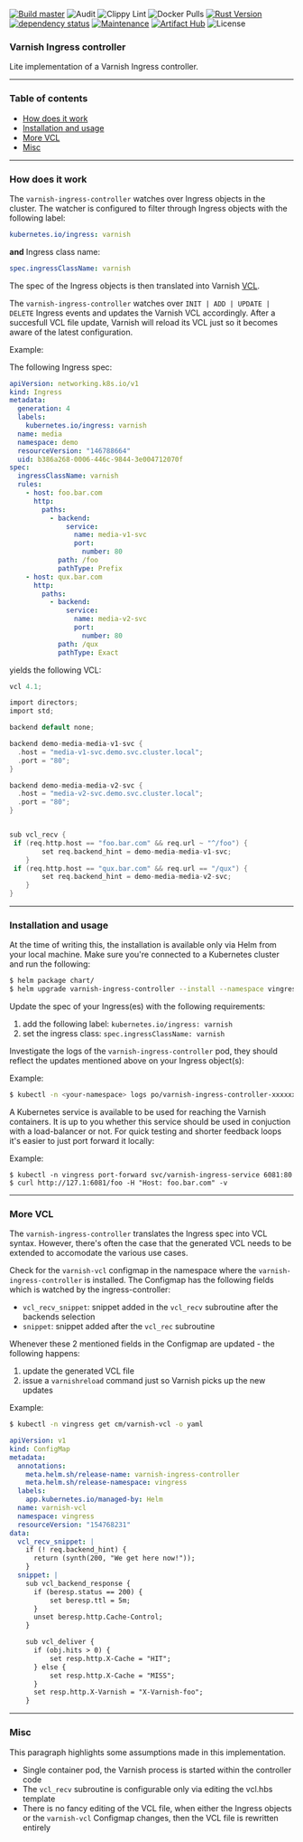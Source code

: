[![Build master](https://github.com/mariusmagureanu/vingress/actions/workflows/rust.yml/badge.svg)](https://github.com/mariusmagureanu/vingress/actions/workflows/rust.yml)
![Audit](https://github.com/mariusmagureanu/vingress/actions/workflows/audit.yaml/badge.svg)
![Clippy Lint](https://github.com/mariusmagureanu/vingress/actions/workflows/clippy.yaml/badge.svg)
![Docker Pulls](https://img.shields.io/docker/pulls/mariusm/vingress)
[![Rust Version](https://img.shields.io/badge/rustc-1.88-blue.svg)](https://www.rust-lang.org)
[![dependency status](https://deps.rs/repo/github/mariusmagureanu/vingress/status.svg)](https://deps.rs/repo/github/mariusmagureanu/vingress)
[![Maintenance](https://img.shields.io/badge/maintenance-actively%20maintained-green.svg)](https://github.com/mariusmagureanu/vingress)
[![Artifact Hub](https://img.shields.io/endpoint?url=https://artifacthub.io/badge/repository/varnish-ingress-controller)](https://artifacthub.io/packages/search?repo=varnish-ingress-controller)
![License](https://img.shields.io/badge/license-BSD%202--Clause-blue.svg)

### Varnish Ingress controller

Lite implementation of a Varnish Ingress controller.

---

### Table of contents

- [How does it work](#how-does-it-work)
- [Installation and usage](#installation-and-usage)
- [More VCL](#more-vcl)
- [Misc](#misc)

---

### How does it work

The `varnish-ingress-controller` watches over Ingress objects in the cluster. The watcher is configured to
filter through Ingress objects with the following label:

```yaml
kubernetes.io/ingress: varnish
```

**and** Ingress class name:

```yaml
spec.ingressClassName: varnish
```

The spec of the Ingress objects is then translated into Varnish [VCL](https://varnish-cache.org/docs/trunk/users-guide/vcl.html).

The `varnish-ingress-controller` watches over `INIT | ADD | UPDATE | DELETE` Ingress events and updates
the Varnish VCL accordingly. After a succesfull VCL file update, Varnish will reload its VCL just so it becomes aware of the latest configuration.

Example:

The following Ingress spec:

```yaml
apiVersion: networking.k8s.io/v1
kind: Ingress
metadata:
  generation: 4
  labels:
    kubernetes.io/ingress: varnish
  name: media
  namespace: demo
  resourceVersion: "146788664"
  uid: b386a268-0006-446c-9844-3e004712070f
spec:
  ingressClassName: varnish
  rules:
    - host: foo.bar.com
      http:
        paths:
          - backend:
              service:
                name: media-v1-svc
                port:
                  number: 80
            path: /foo
            pathType: Prefix
    - host: qux.bar.com
      http:
        paths:
          - backend:
              service:
                name: media-v2-svc
                port:
                  number: 80
            path: /qux
            pathType: Exact
```

yields the following VCL:

```c
vcl 4.1;

import directors;
import std;

backend default none;

backend demo-media-media-v1-svc {
  .host = "media-v1-svc.demo.svc.cluster.local";
  .port = "80";
}

backend demo-media-media-v2-svc {
  .host = "media-v2-svc.demo.svc.cluster.local";
  .port = "80";
}


sub vcl_recv {
 if (req.http.host == "foo.bar.com" && req.url ~ "^/foo") {
        set req.backend_hint = demo-media-media-v1-svc;
    }
 if (req.http.host == "qux.bar.com" && req.url == "/qux") {
        set req.backend_hint = demo-media-media-v2-svc;
    }
}
```

---

### Installation and usage

At the time of writing this, the installation is available only via Helm from your local machine.
Make sure you're connected to a Kubernetes cluster and run the following:

```sh
$ helm package chart/
$ helm upgrade varnish-ingress-controller --install --namespace vingress --create-namespace ./varnish-ingress-controller-0.4.0.tgz -f charts/values.yaml
```

Update the spec of your Ingress(es) with the following requirements:

1. add the following label: `kubernetes.io/ingress: varnish`
2. set the ingress class: `spec.ingressClassName: varnish`

Investigate the logs of the `varnish-ingress-controller` pod, they should reflect the updates mentioned above on your Ingress object(s):

Example:

```sh
$ kubectl -n <your-namespace> logs po/varnish-ingress-controller-xxxxxxxxxx-yyyyy
```

A Kubernetes service is available to be used for reaching the Varnish containers. It is up to you whether this service
should be used in conjuction with a load-balancer or not.
For quick testing and shorter feedback loops it's easier to just port forward it locally:

Example:

```
$ kubectl -n vingress port-forward svc/varnish-ingress-service 6081:80
$ curl http://127.1:6081/foo -H "Host: foo.bar.com" -v
```

---

### More VCL

The `varnish-ingress-controller` translates the Ingress spec into VCL syntax. However, there's often the
case that the generated VCL needs to be extended to accomodate the various use cases.

Check for the `varnish-vcl` configmap in the namespace where the `varnish-ingress-controller` is installed.
The Configmap has the following fields which is watched by the ingress-controller:

- `vcl_recv_snippet`: snippet added in the `vcl_recv` subroutine after the backends selection
- `snippet`: snippet added after the `vcl_rec` subroutine

Whenever these 2 mentioned fields in the Configmap are updated - the following happens:

1.  update the generated VCL file
2.  issue a `varnishreload` command just so Varnish picks up the new updates

Example:

```sh
$ kubectl -n vingress get cm/varnish-vcl -o yaml
```

```yaml
apiVersion: v1
kind: ConfigMap
metadata:
  annotations:
    meta.helm.sh/release-name: varnish-ingress-controller
    meta.helm.sh/release-namespace: vingress
  labels:
    app.kubernetes.io/managed-by: Helm
  name: varnish-vcl
  namespace: vingress
  resourceVersion: "154768231"
data:
  vcl_recv_snippet: |
    if (! req.backend_hint) {
      return (synth(200, "We get here now!"));
    }
  snippet: |
    sub vcl_backend_response {
      if (beresp.status == 200) {
          set beresp.ttl = 5m; 
      }
      unset beresp.http.Cache-Control;
    }

    sub vcl_deliver {
      if (obj.hits > 0) {
          set resp.http.X-Cache = "HIT"; 
      } else {
          set resp.http.X-Cache = "MISS";
      }
      set resp.http.X-Varnish = "X-Varnish-foo";
    }
```

---

### Misc

This paragraph highlights some assumptions made in this implementation.

- Single container pod, the Varnish process is started within the controller code
- The `vcl_recv` subroutine is configurable only via editing the vcl.hbs template
- There is no fancy editing of the VCL file, when either the Ingress objects or the `varnish-vcl` Configmap changes, then the VCL file is rewritten entirely
